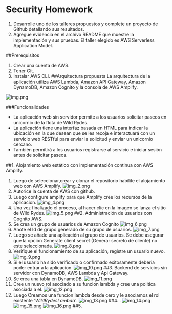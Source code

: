 # Security Homework

1. Desarrolle uno de los talleres propuestos y complete un proyecto de Github detallando sus resultados. 
2. Agregue evidencia en el archivo README que muestre la implementación y sus pruebas. El taller elegido es AWS Serverless Application Model.

##Prerequisitos
1. Crear una cuenta de AWS.
2. Tener Git.
3. Instalar AWS CLI.
##Arquitectura propuesta
La arquitectura de la aplicación utiliza AWS Lambda, Amazon API Gateway, Amazon DynamoDB, Amazon Cognito y la consola de AWS Amplify.

![img.png](img.png)

###Funcionalidades
* La aplicación web sin servidor permite a los usuarios solicitar paseos en unicornio de la flota de Wild Rydes. 
* La aplicación tiene una interfaz basada en HTML para indicar la ubicación en la que desean que se les recoja e interactuará con un servicio web RESTful para enviar la solicitud y enviar un unicornio cercano. 
* También permitirá a los usuarios registrarse al servicio e iniciar sesión antes de solicitar paseos.

##1. Alojamiento web estático con implementación continua con AWS Amplify.
   1. Luego de seleccionar,crear y clonar el repositorio habilite el alojamiento web con AWS Amplify.
   ![img_2.png](img_2.png)
   2. Autorice la cuenta de AWS con github.
   3. Luego configure amplify para que Amplify cree los recursos de la aplicacion.
      ![img_4.png](img_4.png)
   4. Una vez finalizado el proceso, al hacer clic en la imagen se lanza el sitio de Wild Rydes.
      ![img_5.png](img_5.png)
##2. Administración de usuarios con Cognito AWS.
   1. Se crea un grupo de usuarios de Amazon Cognito
   ![img_6.png](img_6.png)
   2. Anote el Id de grupo generado de su grupo de usuarios.
   ![img_7.png](img_7.png)
   3. Luego se añade una aplicación al grupo de usuarios. Se debe asegurar que la opción Generate client secret (Generar secreto de cliente) no este seleccionada.
   ![img_8.png](img_8.png)
   4. Verifique el funcionamiento de su aplicación, registre un usuario nuevo.
   ![img_9.png](img_9.png)
   5. Si el usuario ha sido verificado o confirmado exitosamente deberia poder entrar a la aplicacion.
   ![img_10.png](img_10.png)
##3. Backend de servicios sin servidor con DynamoDB, AWS Lambda y Api Gateway.
   1. Se crea una tabla en DynamoDB.
    ![img_11.png](img_11.png)
   2. Cree un nuevo rol asociado a su funcion lambda y cree una politica asociada a el.
   ![img_12.png](img_12.png)
   3. Luego Creamos una funcion lambda desde cero y le asociamos el rol existente *'WildRydesLambda'*.
   ![img_13.png](img_13.png)
##4. .
   ![img_14.png](img_14.png)
![img_15.png](img_15.png)
![img_16.png](img_16.png)
##5.

